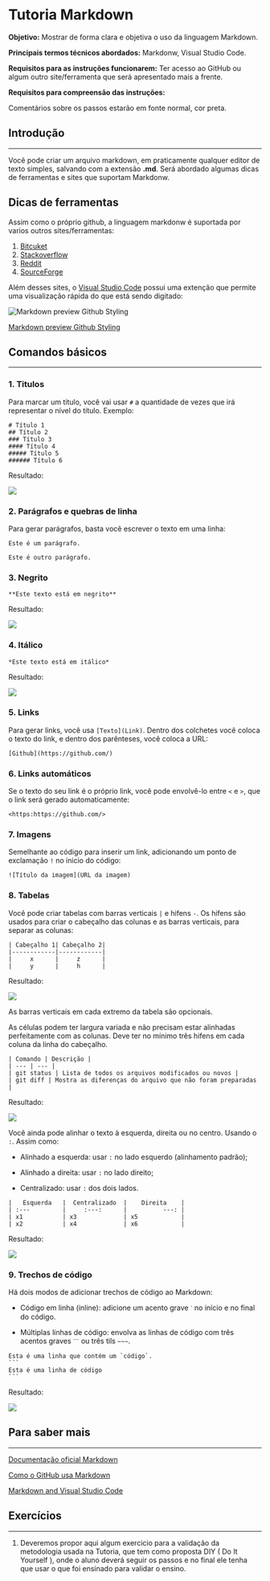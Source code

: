 # Tutoria Markdown

<strong>Objetivo:</strong> Mostrar de forma clara e objetiva o uso da linguagem Markdown.

<strong>Principais termos técnicos abordados:</strong> Markdonw, Visual Studio Code.

<strong>Requisitos para as instruções funcionarem:</strong> Ter acesso ao GitHub ou algum outro site/ferramenta que será apresentado mais a frente. 

<strong>Requisitos para compreensão das instruções:</strong> 

 Comentários sobre os passos estarão em fonte normal, cor preta.

## Introdução
---
Você pode criar um arquivo markdown, em praticamente qualquer editor de texto simples, salvando com a extensão <strong>.md</strong>. Será abordado algumas dicas de ferramentas e sites que suportam Markdonw.  

## Dicas de ferramentas
Assim como o próprio github, a linguagem markdonw é suportada por varios outros sites/ferramentas:
1. [Bitcuket](https://bitbucket.org/)
2. [Stackoverflow](https://stackoverflow.com/)
3. [Reddit](https://www.reddit.com/)
4. [SourceForge](https://sourceforge.net/)

Além desses sites, o [Visual Studio Code](https://code.visualstudio.com/) possui uma extenção que permite uma visualização rápida do que está sendo digitado:

![Markdown preview Github Styling](https://github.com/Ewertonslv/Tutoria/blob/main/Markdown/imagens/exten%C3%A7%C3%A3o_markdonw_para_vs_code.PNG)

[Markdown preview Github Styling](https://marketplace.visualstudio.com/items?itemName=bierner.markdown-preview-github-styles)




## Comandos básicos 
---

### 1. Titulos
Para marcar um título, você vai usar ```#``` a quantidade de vezes que irá representar o nível do título. Exemplo:

```
# Título 1 
## Título 2 
### Título 3 
#### Título 4 
##### Título 5
###### Título 6
```
Resultado: 

![](https://github.com/Ewertonslv/Tutoria/blob/main/Markdown/imagens/titulo_result.PNG)

### 2. Parágrafos e quebras de linha
Para gerar parágrafos, basta você escrever o texto em uma linha:
```
Este é um parágrafo.
  
Este é outro parágrafo.
```

### 3. Negrito
```
**Este texto está em negrito**
```

Resultado: 

![](https://github.com/Ewertonslv/Tutoria/blob/main/Markdown/imagens/negrito_result.PNG)

### 4. Itálico
```
*Este texto está em itálico*
```

Resultado:

![](https://github.com/Ewertonslv/Tutoria/blob/main/Markdown/imagens/result_italico.PNG)

### 5. Links

Para gerar links, você usa ```[Texto](Link)```. Dentro dos colchetes você coloca o texto do link, e dentro dos parênteses, você coloca a URL:

```
[Github](https://github.com/)
```

### 6. Links automáticos
Se o texto do seu link é o próprio link, você pode envolvê-lo entre ```<``` e ```>```, que o link será gerado automaticamente:

```
<https:https://github.com/>
```
### 7. Imagens
Semelhante ao código para inserir um link, adicionando um ponto de exclamação ```!``` no inicio do código:

```
![Título da imagem](URL da imagem)
```

### 8. Tabelas 

Você pode criar tabelas com barras verticais ```|``` e hifens ```-```. Os hifens são usados para criar o cabeçalho das colunas e as barras verticais, para separar as colunas:

```
| Cabeçalho 1| Cabeçalho 2|
|------------|------------|
|     x      |     z      |
|     y      |     h      |
```
Resultado: 

![](https://github.com/Ewertonslv/Tutoria/blob/main/Markdown/imagens/tabela1_result.png
)

As barras verticais em cada extremo da tabela são opcionais.

As células podem ter largura variada e não precisam estar alinhadas perfeitamente com as colunas. Deve ter no mínimo três hifens em cada coluna da linha do cabeçalho.

```
| Comando | Descrição |
| --- | --- |
| git status | Lista de todos os arquivos modificados ou novos |
| git diff | Mostra as diferenças do arquivo que não foram preparadas |
```

Resultado: 

![](https://github.com/Ewertonslv/Tutoria/blob/main/Markdown/imagens/tabela2_result.png
)


Você ainda pode alinhar o texto à esquerda, direita ou no centro. Usando o ```:```. Assim como: 

- Alinhado a esquerda: usar ```:``` no lado esquerdo (alinhamento padrão);

- Alinhado a direita: usar ```:``` no lado direito;

- Centralizado: usar ```:``` dos dois lados.
```
|   Esquerda   |  Centralizado  |    Direita    |
| :---         |     :---:      |          ---: |
| x1           | x3             | x5            |
| x2           | x4             | x6            |
```
Resultado: 

![](https://github.com/Ewertonslv/Tutoria/blob/main/Markdown/imagens/tabela3_result.png
)
            
### 9. Trechos de código

Há dois modos de adicionar trechos de código ao Markdown:

* Código em linha (inline): adicione um acento grave ```ˋ``` no início e no final do código.

* Múltiplas linhas de código: envolva as linhas de código com três acentos graves ```ˋˋˋ``` ou três tils ```~~~```.

~~~
Esta é uma linha que contém um `código`.
```
Esta é uma linha de código
```
~~~

Resultado:

![](https://github.com/Ewertonslv/Tutoria/blob/main/Markdown/imagens/codigo_result.png
)

## Para saber mais
--- 
[Documentação oficial Markdown](https://daringfireball.net/projects/markdown/) 

[Como o GitHub usa Markdown](https://docs.github.com/en/github/writing-on-github/getting-started-with-writing-and-formatting-on-github)

[Markdown and Visual Studio Code](https://code.visualstudio.com/docs/languages/markdown)

## Exercícios
---
1. Deveremos propor aqui algum exercicio para a validação da metodologia usada na Tutoria, que tem como proposta DIY ( Do It Yourself ), onde o aluno deverá seguir os passos e no final ele tenha que usar o que foi ensinado para validar o ensino.
